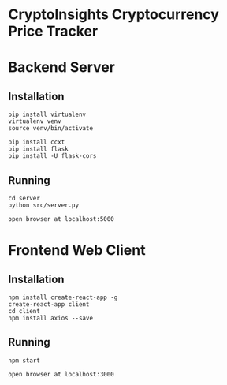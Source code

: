 # CryptoInsights Cryptocurrency Price Tracker

# Backend Server
## Installation
```
pip install virtualenv
virtualenv venv
source venv/bin/activate

pip install ccxt
pip install flask
pip install -U flask-cors
```

## Running
```
cd server
python src/server.py

open browser at localhost:5000
```

# Frontend Web Client
## Installation
```
npm install create-react-app -g
create-react-app client
cd client
npm install axios --save
```
## Running
```
npm start

open browser at localhost:3000
```


